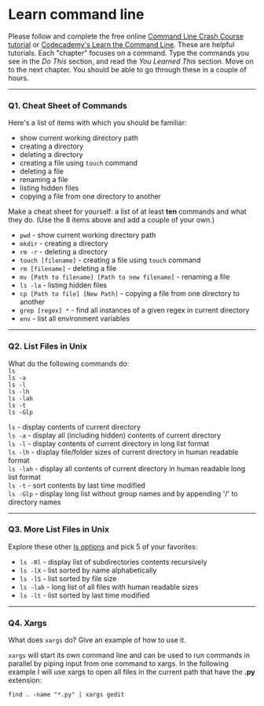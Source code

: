 # Learn command line

Please follow and complete the free online [Command Line Crash Course
tutorial](https://web.archive.org/web/20160708171659/http://cli.learncodethehardway.org/book/) or [Codecademy's Learn the Command Line](https://www.codecademy.com/learn/learn-the-command-line). These are helpful tutorials. Each "chapter" focuses on a command. Type the commands you see in the _Do This_ section, and read the _You Learned This_ section. Move on to the next chapter. You should be able to go through these in a couple of hours.

---

### Q1.  Cheat Sheet of Commands  

Here's a list of items with which you should be familiar:  
* show current working directory path
* creating a directory
* deleting a directory
* creating a file using `touch` command
* deleting a file
* renaming a file
* listing hidden files
* copying a file from one directory to another

Make a cheat sheet for yourself: a list of at least **ten** commands and what they do.  (Use the 8 items above and add a couple of your own.)  

* `pwd` - show current working directory path
* `mkdir` - creating a directory
* `rm -r` - deleting a directory
* `touch [filename]` - creating a file using `touch` command
* `rm [filename]` - deleting a file
* `mv [Path to filename] [Path to new filename]` - renaming a file
* `ls -la` - listing hidden files
* `cp [Path to file] [New Path]` - copying a file from one directory to another
* `grep [regex] *` - find all instances of a given regex in current directory
* `env` - list all environment variables

---

### Q2.  List Files in Unix   

What do the following commands do:  
`ls`  
`ls -a`  
`ls -l`  
`ls -lh`  
`ls -lah`  
`ls -t`  
`ls -Glp`  

`ls` - display contents of current directory  
`ls -a` - display all (including hidden) contents of current directory  
`ls -l` - display contents of current directory in long list format  
`ls -lh` - display file/folder sizes of current directory in human readable format  
`ls -lah` - display all contents of current directory in human readable long list format  
`ls -t`  - sort contents by last time modified  
`ls -Glp` - display long list without group names and by appending '/' to directory names  

---

### Q3.  More List Files in Unix  

Explore these other [ls options](http://www.techonthenet.com/unix/basic/ls.php) and pick 5 of your favorites:

* `ls -Rl` - display list of subdirectories contents recursively
* `ls -lX` - list sorted by name alphabetically
* `ls -lS` - list sorted by file size
* `ls -lah` - long list of all files with human readable sizes
* `ls -lt` - list sorted by last time modified

---

### Q4.  Xargs   

What does `xargs` do? Give an example of how to use it.

`xargs` will start its own command line and can be used to run commands in parallel by piping input from one command 
to xargs. In the following example I will use xargs to open all files in the current path that have the **.py** extension:  

`find . -name "*.py" | xargs gedit`

 

